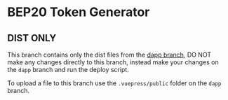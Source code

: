 # BEP20 Token Generator

## DIST ONLY
This branch contains only the dist files from the [dapp branch](https://github.com/kernowdom/bep20-generator/tree/dapp), DO NOT make any changes directly to this branch, instead make your changes on the `dapp` branch and run the deploy script.

To upload a file to this branch use the `.vuepress/public` folder on the `dapp` branch.
